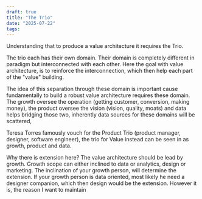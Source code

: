 ```yaml
---
draft: true
title: "The Trio"
date: "2025-07-22"
tags: 
---
```

Understanding that to produce a value architecture it requires the Trio.

The trio each has their own domain. Their domain is completely different in paradigm but interconnected with each other. Here the goal with value architecture, is to reinforce the interconnection, which then help each part of the "value" building. 

The idea of this separation through these domain is important cause fundamentally to build a robust value architecture requires these domain. The growth oversee the operation (getting customer, conversion, making money), the product oversee the vision (vision, quality, moats) and data helps bridging those two, inherently data sources for these domains will be scattered,


Teresa Torres famously vouch for the Product Trio (product manager, designer, software engineer), the trio for Value instead can be seen in as growth, product and data. 

Why there is extension here? The value architecture should be lead by growth. Growth scope can either inclined to data or analytics, design or marketing. The inclination of your growth person, will determine the extension. If your growth person is data oriented, most likely he need a designer companion, which then design would be the extension. However it is, the reason I want to maintain